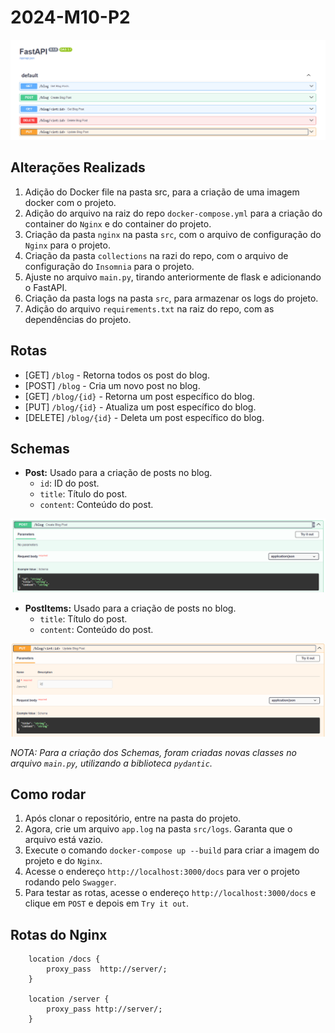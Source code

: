 # 2024-M10-P2

![1718371918836](image/README/1718371918836.png)

## Alterações Realizads

1. Adição do Docker file na pasta src, para a criação de uma imagem docker com o projeto.
2. Adição do arquivo na raiz do repo `docker-compose.yml` para a criação do container do `Nginx` e do container do projeto.
3. Criação da pasta `nginx` na pasta `src`, com o arquivo de configuração do `Nginx` para o projeto.
4. Criação da pasta `collections` na razi do repo, com o arquivo de configuração do `Insomnia` para o projeto.
5. Ajuste no arquivo `main.py`, tirando anteriormente de flask e adicionando o FastAPI.
6. Criação da pasta logs na pasta `src`, para armazenar os logs do projeto.
7. Adição do arquivo `requirements.txt` na raiz do repo, com as dependências do projeto.

## Rotas

- [GET] `/blog` - Retorna todos os post do blog.
- [POST] `/blog` - Cria um novo post no blog.
- [GET] `/blog/{id}` - Retorna um post específico do blog.
- [PUT] `/blog/{id}` - Atualiza um post específico do blog.
- [DELETE] `/blog/{id}` - Deleta um post específico do blog.

## Schemas

- **Post:** Usado para a criação de posts no blog.
  - `id`: ID do post.
  - `title`: Título do post.
  - `content`: Conteúdo do post.

![1718372437152](image/README/1718372437152.png)
  
- **PostItems:** Usado para a criação de posts no blog.
  - `title`: Título do post.
  - `content`: Conteúdo do post.
  
![1718372455756](image/README/1718372455756.png)

*NOTA: Para a criação dos Schemas, foram criadas novas classes no arquivo `main.py`, utilizando a biblioteca `pydantic`.*

   
## Como rodar

1. Após clonar o repositório, entre na pasta do projeto.
2. Agora, crie um arquivo `app.log` na pasta `src/logs`. Garanta que o arquivo está vazio.
3. Execute o comando `docker-compose up --build` para criar a imagem do projeto e do `Nginx`.
4. Acesse o endereço `http://localhost:3000/docs` para ver o projeto rodando pelo `Swagger`.
5. Para testar as rotas, acesse o endereço `http://localhost:3000/docs` e clique em `POST` e depois em `Try it out`.

## Rotas do Nginx

```nginx
    location /docs {
        proxy_pass  http://server/;
    }

    location /server {
        proxy_pass http://server/;
    }
```